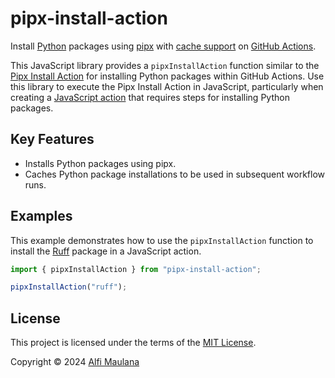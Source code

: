 # pipx-install-action

Install [Python](https://www.python.org/) packages using [pipx](https://pipx.pypa.io/stable/) with [cache support](https://docs.github.com/en/actions/using-workflows/caching-dependencies-to-speed-up-workflows) on [GitHub Actions](https://github.com/features/actions).

This JavaScript library provides a `pipxInstallAction` function similar to the [Pipx Install Action](https://github.com/threeal/pipx-install-action) for installing Python packages within GitHub Actions.
Use this library to execute the Pipx Install Action in JavaScript, particularly when creating a [JavaScript action](https://docs.github.com/en/actions/creating-actions/creating-a-javascript-action) that requires steps for installing Python packages.

## Key Features

- Installs Python packages using pipx.
- Caches Python package installations to be used in subsequent workflow runs.

## Examples

This example demonstrates how to use the `pipxInstallAction` function to install the [Ruff](https://pypi.org/project/ruff/) package in a JavaScript action.

```js
import { pipxInstallAction } from "pipx-install-action";

pipxInstallAction("ruff");
```

## License

This project is licensed under the terms of the [MIT License](./LICENSE).

Copyright © 2024 [Alfi Maulana](https://github.com/threeal/)
